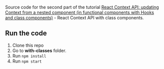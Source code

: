 Source code for the second part of the tutorial [React Context API: updating Context from a nested component (in functional components with Hooks and class components)](https://ramonak.io/posts/react-context-api-update-from-nested-component) - React Context API with class components.

## Run the code

1. Clone this repo
2. Go to **with-classes** folder.
3. Run ```npm install```
4. Run ```npm start```
